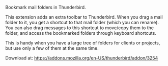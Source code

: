 Bookmark mail folders in Thunderbird.

This extension adds an extra toolbar to Thunderbird. When you drag a mail folder to it, you get a shortcut to that mail folder (which you can rename). You can also drag messages to this shortcut to move/copy them to the folder, and access the bookmarked folders through keyboard shortcuts.

This is handy when you have a large tree of folders for clients or projects, but use only a few of them at the same time.

Download at:
https://addons.mozilla.org/en-US/thunderbird/addon/3254